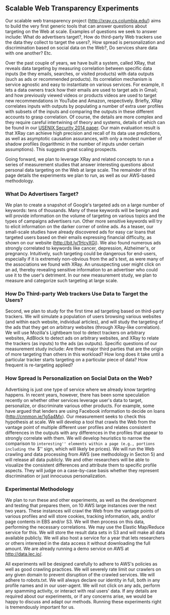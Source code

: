 ## Scalable Web Transparency Experiments

Our scalable web transparency project (http://xray.cs.columbia.edu/) aims to build
the very first generic tools that can answer questions about targeting on the Web
at scale.  Examples of questions we seek to answer include: What do advertisers
target?, How do third-party Web trackers use the data they collect to target the
users?, How spread is personalization and discrimination based on social
data on the Web?, Do services share data with one another? Etc.

Over the past couple of years, we have built a system, called XRay, that reveals
data targeting by measuring correlation between specific data inputs (be they emails,
searches, or visited products) with data outputs (such as ads or recommended products).
Its correlation mechanism is service agnostic and easy to instantiate on various services.
For example, it lets a data owners track how their emails are used to target ads in Gmail;
and how previously viewed videos or products videos are used to target new recommendations
in YouTube and Amazon, respectively. Briefly, XRay correlates inputs with outputs by
populating a number of extra user profiles with subsets of the inputs and comparing the
outputs in these different accounts to grasp correlation. Of course, the details are more
complex and they require careful intertwining of theory and systems, details of which can
be found in our [USENIX Security 2014 paper](http://matlecu.github.io/xray/public/usenix14lecuyer.pdf).
Our main evaluation result is that XRay can achieve high precision and recall
of its data use predictions, as well as asymptotic causation assurances, with only a modest
number of shadow profiles (logarithmic in the number of inputs under certain assumptions).
This suggests great scaling prospects.

Going forward, we plan to leverage XRay and related concepts to run a series of measurement
studies that answer interesting questions about personal data targeting on the Web at
large scale.  The remainder of this page details the experiments we plan to run, as well as our
AWS-based methodology.

### What Do Advertisers Target?

We plan to create a snapshot of Google's targeted ads on a large number of keywords: tens of thousands.
Many of these keywords will be benign and will provide information on the volume of targeting on various topics
and the types of campaigns advertisers run. Other more sensitive keywords will try to elicit information on the
darker corner of online ads. As a teaser, our small-scale studies have already discovered ads for easy car loans
that targeted users based on their emails expressing financial difficulty, as shown on our website
(http://bit.ly/1HcyXGj). We also found numerous ads strongly correlated to keywords like cancer, depression,
Alzheimer's, or pregnancy. Intuitively, such targeting could be dangerous for end-users, especially if it is
extremely non-obvious from the ad's text, as were many of the associations we found with XRay. An unsuspecting
user might click on an ad, thereby revealing sensitive information to an advertiser who could use it to the
user's detriment. In our new measurement study, we plan to measure and categorize such targeting at large scale.

### How Do Third-party Web trackers Use Data to Target the Users?

Second, we plan to study for the first time ad targeting based on third-party trackers. We will simulate a
population of users browsing various websites (and within each website, individual articles), and will study
the targeting of the ads that they get on arbitrary websites (through XRay-like correlation). We will use
Mozilla's Lightbeam tool to detect trackers on arbitrary websites, AdBlock to detect ads on arbitrary websites,
and XRay to relate the trackers (as inputs) to the ads (as outputs).  Specific questions of our measurement
study include: Are there major third parties that are the origin of more targeting than others in this workload?
How long does it take until a particular tracker starts targeting on a particular piece of data? How frequent is
re-targeting applied?

### How Spread Is Personalization on Social Data on the Web?

Advertising is just one type of service where we already know targeting happens. In recent years,
however, there has been some speculation recently on whether other services leverage user's data
to target, personalize, or discriminate various other products.  For example, some have argued that
lenders are using Facebook information to decide on loans (http://cnnmon.ie/1g5a4Mx). Our measurement
seeks to check this hypothesis at scale. We will develop a tool that crawls the Web from the vantage
point of multiple different user profiles and relates consistent differences in the outputs with any
differences in the profiles that appear to strongly correlate with them.  We will develop heuristics
to narrow the comparison to ``interesting'' elements within a page (e.g., portions including the ``$''
sign, which will likely be prices). We will run the Web crawling and data processing from AWS (see
methodology in Secton 5) and will release all data publicly.  We and other researchers will be able
to visualize the consistent differences and attribute them to specific profile aspects. They will
judge on a case-by-case basis whether they represent discrimination or just innocuous personalization.

### Experimental Methodology

We plan to run these and other experiments, as well as the development and testing that prepares them, on 10
AWS large instances over the next two years.  These instances will crawl the Web from the vantage points of
various profiles and will store cookies, tracking information, ads, and/or page contents in EBS and/or S3.
We will then process on this data, performing the necessary correlations.  We may use the Elastic Map/Reduce
service for this. We will store the result data sets in S3 and will make all data available publicly.  We will
also host a service for a year that lets researchers or others interested in the data access it without
downloading the full amount.  We are already running a demo service on AWS at http://data.lec.io/.

All experiments will be designed carefully to adhere to AWS's policies as well as good crawling practices.
We will severely rate limit our crawlers on any given domain to prevent disruption of the crawled services. We
will adhere to robots.txt.  We will always declare our identity in full, both in any profile names and in our
user-agent.  We will not click on any ads, perform any spamming activity, or interact with real users' data.
If any details are required about our experiments, or if any concerns arise, we would be happy to discuss and
adapt our methods.  Running these experiments right is tremendously important for us.

